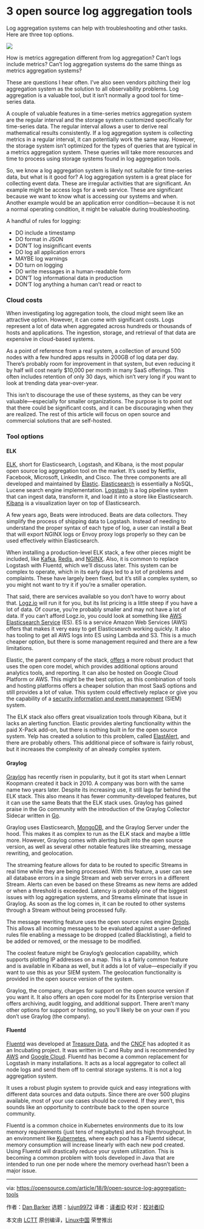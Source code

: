 3 open source log aggregation tools
======
Log aggregation systems can help with troubleshooting and other tasks. Here are three top options.

![](https://opensource.com/sites/default/files/styles/image-full-size/public/lead-images/data_metrics_analytics_desktop_laptop.png?itok=9QXd7AUr)

How is metrics aggregation different from log aggregation? Can’t logs include metrics? Can’t log aggregation systems do the same things as metrics aggregation systems?

These are questions I hear often. I’ve also seen vendors pitching their log aggregation system as the solution to all observability problems. Log aggregation is a valuable tool, but it isn’t normally a good tool for time-series data.

A couple of valuable features in a time-series metrics aggregation system are the regular interval and the storage system customized specifically for time-series data. The regular interval allows a user to derive real mathematical results consistently. If a log aggregation system is collecting metrics in a regular interval, it can potentially work the same way. However, the storage system isn’t optimized for the types of queries that are typical in a metrics aggregation system. These queries will take more resources and time to process using storage systems found in log aggregation tools.

So, we know a log aggregation system is likely not suitable for time-series data, but what is it good for? A log aggregation system is a great place for collecting event data. These are irregular activities that are significant. An example might be access logs for a web service. These are significant because we want to know what is accessing our systems and when. Another example would be an application error condition—because it is not a normal operating condition, it might be valuable during troubleshooting.

A handful of rules for logging:

  * DO include a timestamp
  * DO format in JSON
  * DON’T log insignificant events
  * DO log all application errors
  * MAYBE log warnings
  * DO turn on logging
  * DO write messages in a human-readable form
  * DON’T log informational data in production
  * DON’T log anything a human can’t read or react to



### Cloud costs

When investigating log aggregation tools, the cloud might seem like an attractive option. However, it can come with significant costs. Logs represent a lot of data when aggregated across hundreds or thousands of hosts and applications. The ingestion, storage, and retrieval of that data are expensive in cloud-based systems.

As a point of reference from a real system, a collection of around 500 nodes with a few hundred apps results in 200GB of log data per day. There’s probably room for improvement in that system, but even reducing it by half will cost nearly $10,000 per month in many SaaS offerings. This often includes retention of only 30 days, which isn’t very long if you want to look at trending data year-over-year.

This isn’t to discourage the use of these systems, as they can be very valuable—especially for smaller organizations. The purpose is to point out that there could be significant costs, and it can be discouraging when they are realized. The rest of this article will focus on open source and commercial solutions that are self-hosted.

### Tool options

#### ELK

[ELK][1], short for Elasticsearch, Logstash, and Kibana, is the most popular open source log aggregation tool on the market. It’s used by Netflix, Facebook, Microsoft, LinkedIn, and Cisco. The three components are all developed and maintained by [Elastic][2]. [Elasticsearch][3] is essentially a NoSQL, Lucene search engine implementation. [Logstash][4] is a log pipeline system that can ingest data, transform it, and load it into a store like Elasticsearch. [Kibana][5] is a visualization layer on top of Elasticsearch.

A few years ago, Beats were introduced. Beats are data collectors. They simplify the process of shipping data to Logstash. Instead of needing to understand the proper syntax of each type of log, a user can install a Beat that will export NGINX logs or Envoy proxy logs properly so they can be used effectively within Elasticsearch.

When installing a production-level ELK stack, a few other pieces might be included, like [Kafka][6], [Redis][7], and [NGINX][8]. Also, it is common to replace Logstash with Fluentd, which we’ll discuss later. This system can be complex to operate, which in its early days led to a lot of problems and complaints. These have largely been fixed, but it’s still a complex system, so you might not want to try it if you’re a smaller operation.

That said, there are services available so you don’t have to worry about that. [Logz.io][9] will run it for you, but its list pricing is a little steep if you have a lot of data. Of course, you’re probably smaller and may not have a lot of data. If you can’t afford Logz.io, you could look at something like [AWS Elasticsearch Service][10] (ES). ES is a service Amazon Web Services (AWS) offers that makes it very easy to get Elasticsearch working quickly. It also has tooling to get all AWS logs into ES using Lambda and S3. This is a much cheaper option, but there is some management required and there are a few limitations.

Elastic, the parent company of the stack, [offers][11] a more robust product that uses the open core model, which provides additional options around analytics tools, and reporting. It can also be hosted on Google Cloud Platform or AWS. This might be the best option, as this combination of tools and hosting platforms offers a cheaper solution than most SaaS options and still provides a lot of value. This system could effectively replace or give you the capability of a [security information and event management][12] (SIEM) system.

The ELK stack also offers great visualization tools through Kibana, but it lacks an alerting function. Elastic provides alerting functionality within the paid X-Pack add-on, but there is nothing built in for the open source system. Yelp has created a solution to this problem, called [ElastAlert][13], and there are probably others. This additional piece of software is fairly robust, but it increases the complexity of an already complex system.

#### Graylog

[Graylog][14] has recently risen in popularity, but it got its start when Lennart Koopmann created it back in 2010. A company was born with the same name two years later. Despite its increasing use, it still lags far behind the ELK stack. This also means it has fewer community-developed features, but it can use the same Beats that the ELK stack uses. Graylog has gained praise in the Go community with the introduction of the Graylog Collector Sidecar written in [Go][15].

Graylog uses Elasticsearch, [MongoDB][16], and the Graylog Server under the hood. This makes it as complex to run as the ELK stack and maybe a little more. However, Graylog comes with alerting built into the open source version, as well as several other notable features like streaming, message rewriting, and geolocation.

The streaming feature allows for data to be routed to specific Streams in real time while they are being processed. With this feature, a user can see all database errors in a single Stream and web server errors in a different Stream. Alerts can even be based on these Streams as new items are added or when a threshold is exceeded. Latency is probably one of the biggest issues with log aggregation systems, and Streams eliminate that issue in Graylog. As soon as the log comes in, it can be routed to other systems through a Stream without being processed fully.

The message rewriting feature uses the open source rules engine [Drools][17]. This allows all incoming messages to be evaluated against a user-defined rules file enabling a message to be dropped (called Blacklisting), a field to be added or removed, or the message to be modified.

The coolest feature might be Graylog’s geolocation capability, which supports plotting IP addresses on a map. This is a fairly common feature and is available in Kibana as well, but it adds a lot of value—especially if you want to use this as your SIEM system. The geolocation functionality is provided in the open source version of the system.

Graylog, the company, charges for support on the open source version if you want it. It also offers an open core model for its Enterprise version that offers archiving, audit logging, and additional support. There aren’t many other options for support or hosting, so you’ll likely be on your own if you don’t use Graylog (the company).

#### Fluentd

[Fluentd][18] was developed at [Treasure Data][19], and the [CNCF][20] has adopted it as an Incubating project. It was written in C and Ruby and is recommended by [AWS][21] and [Google Cloud][22]. Fluentd has become a common replacement for Logstash in many installations. It acts as a local aggregator to collect all node logs and send them off to central storage systems. It is not a log aggregation system.

It uses a robust plugin system to provide quick and easy integrations with different data sources and data outputs. Since there are over 500 plugins available, most of your use cases should be covered. If they aren’t, this sounds like an opportunity to contribute back to the open source community.

Fluentd is a common choice in Kubernetes environments due to its low memory requirements (just tens of megabytes) and its high throughput. In an environment like [Kubernetes][23], where each pod has a Fluentd sidecar, memory consumption will increase linearly with each new pod created. Using Fluentd will drastically reduce your system utilization. This is becoming a common problem with tools developed in Java that are intended to run one per node where the memory overhead hasn’t been a major issue.


--------------------------------------------------------------------------------

via: https://opensource.com/article/18/9/open-source-log-aggregation-tools

作者：[Dan Barker][a]
选题：[lujun9972](https://github.com/lujun9972)
译者：[译者ID](https://github.com/译者ID)
校对：[校对者ID](https://github.com/校对者ID)

本文由 [LCTT](https://github.com/LCTT/TranslateProject) 原创编译，[Linux中国](https://linux.cn/) 荣誉推出

[a]: https://opensource.com/users/barkerd427
[1]: https://www.elastic.co/webinars/introduction-elk-stack
[2]: https://www.elastic.co/
[3]: https://www.elastic.co/products/elasticsearch
[4]: https://www.elastic.co/products/logstash
[5]: https://www.elastic.co/products/kibana
[6]: http://kafka.apache.org/
[7]: https://redis.io/
[8]: https://www.nginx.com/
[9]: https://logz.io/
[10]: https://aws.amazon.com/elasticsearch-service/
[11]: https://www.elastic.co/cloud
[12]: https://en.wikipedia.org/wiki/Security_information_and_event_management
[13]: https://github.com/Yelp/elastalert
[14]: https://www.graylog.org/
[15]: https://opensource.com/tags/go
[16]: https://www.mongodb.com/
[17]: https://www.drools.org/
[18]: https://www.fluentd.org/
[19]: https://www.treasuredata.com/
[20]: https://www.cncf.io/
[21]: https://aws.amazon.com/blogs/aws/all-your-data-fluentd/
[22]: https://cloud.google.com/logging/docs/agent/
[23]: https://opensource.com/resources/what-is-kubernetes
